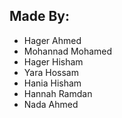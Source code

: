## Made By: 
- Hager Ahmed
- Mohannad Mohamed
- Hager Hisham
- Yara Hossam
- Hania Hisham
- Hannah Ramdan
- Nada Ahmed
